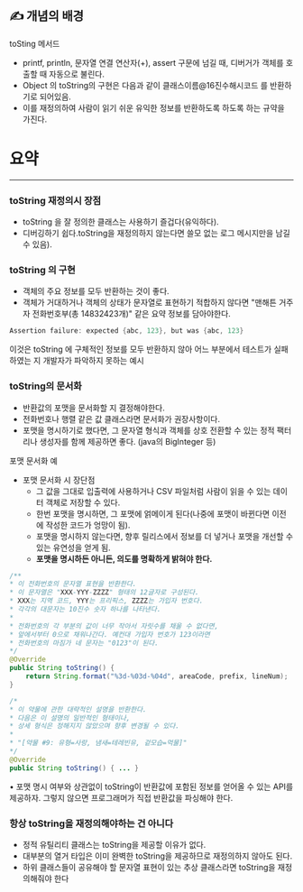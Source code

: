## ✍️ 개념의 배경

toSting 메서드  

- printf, println, 문자열 연결 연산자(+), assert 구문에 넘길 때, 디버거가 객체를 호출할 때 자동으로 불린다.
- Object 의 toString의 구현은 다음과 같이 클래스이름@16진수해시코드 를 반환하기로 되어있음.
- 이를 재정의하여 사람이 읽기 쉬운 유익한 정보를 반환하도록 하도록 하는 규약을 가진다.

# 요약

---

### toString 재정의시 장점

- toString 을 잘 정의한 클래스는 사용하기 즐겁다(유익하다).
- 디버깅하기 쉽다.toString을 재정의하지 않는다면 쓸모 없는 로그 메시지만을 남길 수 있음).

### toString 의 구현

- 객체의 주요 정보를 모두 반환하는 것이 좋다.
- 객체가 거대하거나 객체의 상태가 문자열로 표현하기 적합하지 않다면 "맨해튼 거주자 전화번호부(총 14832423개)" 같은 요약 정보를 담아야한다.

```java
Assertion failure: expected {abc, 123}, but was {abc, 123}
```

이것은 toString 에 구체적인 정보를 모두 반환하지 않아 어느 부분에서 테스트가 실패하였는 지 개발자가 파악하지 못하는 예시

### toString의 문서화

- 반환값의 포맷을 문서화할 지 결정해야한다.
- 전화번호나 행렬 같은 값 클래스라면 문서화가 권장사항이다.
- 포맷을 명시하기로 했다면, 그 문자열 형식과 객체를 상호 전환할 수 있는 정적 팩터리나 생성자를 함께 제공하면 좋다.
(java의 BigInteger 등)


포맷 문서화 예

- 포맷 문서화 시 장단점
    - 그 값을 그대로 입출력에 사용하거나 CSV 파일처럼 사람이 읽을 수 있는 데이터 객체로 저장할 수 있다.
    - 한번 포맷을 명시하면, 그 포맷에 얽메이게 된다(나중에 포맷이 바뀐다면 이전에 작성한 코드가 엉망이 됨).
    - 포맷을 명시하지 않는다면, 향후 릴리스에서 정보를 더 넣거나 포맷을 개선할 수 있는 유연성을 얻게 됨.
    - **포맷을 명시하든 아니든, 의도를 명확하게 밝혀야 한다.**

```java
/**
* 이 전화번호의 문자열 표현을 반환한다.
* 이 문자열은 "XXX-YYY-ZZZZ" 형태의 12글자로 구성된다.
* XXX는 지역 코드, YYY는 프리픽스, ZZZZ는 가입자 번호다.
* 각각의 대문자는 10진수 숫자 하나를 나타낸다.
*
* 전화번호의 각 부분의 값이 너무 작아서 자릿수를 채울 수 없다면,
* 앞에서부터 0으로 채워나간다. 예컨대 가입자 번호가 123이라면
* 전화번호의 마짐가 네 문자는 "0123"이 된다.
*/
@Override
public String toString() {
	return String.format("%3d-%03d-%04d", areaCode, prefix, lineNum);
}
```

```java
/*
* 이 약물에 관한 대략적인 설명을 반환한다.
* 다음은 이 설명의 일반적인 형태이나,
* 상세 형식은 정해지지 않았으며 향후 변경될 수 있다.
*
* "[약물 #9: 유형=사랑, 냄새=테레빈유, 겉모습=먹물]"
*/
@Override
public String toString() { ... }
```

• 포맷 명시 여부와 상관없이 toString이 반환값에 포함된 정보를 얻어올 수 있는 API를 제공하자. 그렇지 않으면 프로그래머가 직접 반환값을 파싱해야 한다.

### 항상 toString을 재정의해야하는 건 아니다

- 정적 유틸리티 클래스는 toString을 제공할 이유가 없다.
- 대부분의 열거 타입은 이미 완벽한 toString을 제공하므로 재정의하지 않아도 된다.
- 하위 클래스들이 공유해야 할 문자열 표현이 있는 추상 클래스라면 toString을 재정의해줘야 한다

